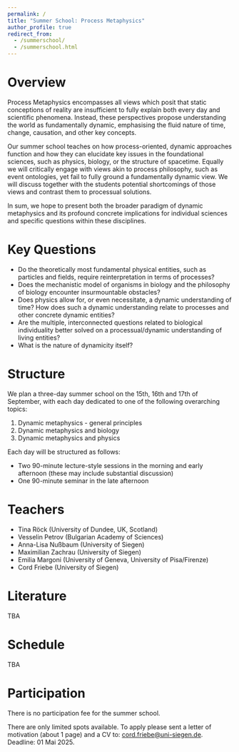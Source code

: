 ```yaml
---
permalink: /
title: "Summer School: Process Metaphysics"
author_profile: true
redirect_from: 
  - /summerschool/
  - /summerschool.html
---
```


Overview
======
Process Metaphysics encompasses all views which posit that static conceptions of reality are insufficient to fully explain both every day and scientific phenomena. Instead, these perspectives propose understanding the world as fundamentally dynamic, emphasising the fluid nature of time, change, causation, and other key concepts.

Our summer school teaches on how process-oriented, dynamic approaches function and how they can elucidate key issues in the foundational sciences, such as physics, biology, or the structure of spacetime. Equally we will critically engage with views akin to process philosophy, such as event ontologies, yet fail to fully ground a fundamentally dynamic view. We will discuss together with the students potential shortcomings of those views and contrast them to processual solutions. 

In sum, we hope to present both the broader paradigm of dynamic metaphysics and its profound concrete implications for individual sciences and specific questions within these disciplines.

Key Questions
======
-	Do the theoretically most fundamental physical entities, such as particles and fields, require reinterpretation in terms of processes?
-	Does the mechanistic model of organisms in biology and the philosophy of biology encounter insurmountable obstacles?
-	Does physics allow for, or even necessitate, a dynamic understanding of time? How does such a dynamic understanding relate to processes and other concrete dynamic entities?
-	Are the multiple, interconnected questions related to biological individuality better solved on a processual/dynamic understanding of living entities?
-	What is the nature of dynamicity itself?

Structure
======

We plan a three-day summer school on the 15th, 16th and 17th of September, with each day dedicated to one of the following overarching topics:

1.	Dynamic metaphysics - general principles
2.	Dynamic metaphysics and biology
3.	Dynamic metaphysics and physics
   
Each day will be structured as follows:
-	Two 90-minute lecture-style sessions in the morning and early afternoon (these may include substantial discussion)
-	One 90-minute seminar in the late afternoon

Teachers
======

-	Tina Röck (University of Dundee, UK, Scotland) 
-	Vesselin Petrov (Bulgarian Academy of Sciences) 
-	Anna-Lisa Nußbaum (University of Siegen)
-	Maximilian Zachrau (University of Siegen) 
-	Emilia Margoni (University of Geneva, University of Pisa/Firenze) 
-	Cord Friebe (University of Siegen) 

Literature
======
TBA

Schedule
======
TBA

Participation
======
There is no participation fee for the summer school.

There are only limited spots available. To apply please sent a letter of motivation (about 1 page) and a CV to: cord.friebe@uni-siegen.de. Deadline: 01 Mai 2025.

